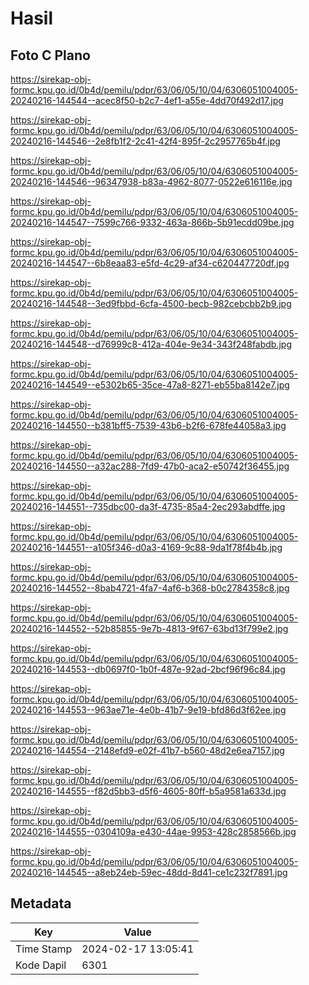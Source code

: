 # Hasil

## Foto C Plano

https://sirekap-obj-formc.kpu.go.id/0b4d/pemilu/pdpr/63/06/05/10/04/6306051004005-20240216-144544--acec8f50-b2c7-4ef1-a55e-4dd70f492d17.jpg

https://sirekap-obj-formc.kpu.go.id/0b4d/pemilu/pdpr/63/06/05/10/04/6306051004005-20240216-144546--2e8fb1f2-2c41-42f4-895f-2c2957765b4f.jpg

https://sirekap-obj-formc.kpu.go.id/0b4d/pemilu/pdpr/63/06/05/10/04/6306051004005-20240216-144546--96347938-b83a-4962-8077-0522e616116e.jpg

https://sirekap-obj-formc.kpu.go.id/0b4d/pemilu/pdpr/63/06/05/10/04/6306051004005-20240216-144547--7599c766-9332-463a-866b-5b91ecdd09be.jpg

https://sirekap-obj-formc.kpu.go.id/0b4d/pemilu/pdpr/63/06/05/10/04/6306051004005-20240216-144547--6b8eaa83-e5fd-4c29-af34-c620447720df.jpg

https://sirekap-obj-formc.kpu.go.id/0b4d/pemilu/pdpr/63/06/05/10/04/6306051004005-20240216-144548--3ed9fbbd-6cfa-4500-becb-982cebcbb2b9.jpg

https://sirekap-obj-formc.kpu.go.id/0b4d/pemilu/pdpr/63/06/05/10/04/6306051004005-20240216-144548--d76999c8-412a-404e-9e34-343f248fabdb.jpg

https://sirekap-obj-formc.kpu.go.id/0b4d/pemilu/pdpr/63/06/05/10/04/6306051004005-20240216-144549--e5302b65-35ce-47a8-8271-eb55ba8142e7.jpg

https://sirekap-obj-formc.kpu.go.id/0b4d/pemilu/pdpr/63/06/05/10/04/6306051004005-20240216-144550--b381bff5-7539-43b6-b2f6-678fe44058a3.jpg

https://sirekap-obj-formc.kpu.go.id/0b4d/pemilu/pdpr/63/06/05/10/04/6306051004005-20240216-144550--a32ac288-7fd9-47b0-aca2-e50742f36455.jpg

https://sirekap-obj-formc.kpu.go.id/0b4d/pemilu/pdpr/63/06/05/10/04/6306051004005-20240216-144551--735dbc00-da3f-4735-85a4-2ec293abdffe.jpg

https://sirekap-obj-formc.kpu.go.id/0b4d/pemilu/pdpr/63/06/05/10/04/6306051004005-20240216-144551--a105f346-d0a3-4169-9c88-9da1f78f4b4b.jpg

https://sirekap-obj-formc.kpu.go.id/0b4d/pemilu/pdpr/63/06/05/10/04/6306051004005-20240216-144552--8bab4721-4fa7-4af6-b368-b0c2784358c8.jpg

https://sirekap-obj-formc.kpu.go.id/0b4d/pemilu/pdpr/63/06/05/10/04/6306051004005-20240216-144552--52b85855-9e7b-4813-9f67-63bd13f799e2.jpg

https://sirekap-obj-formc.kpu.go.id/0b4d/pemilu/pdpr/63/06/05/10/04/6306051004005-20240216-144553--db0697f0-1b0f-487e-92ad-2bcf96f96c84.jpg

https://sirekap-obj-formc.kpu.go.id/0b4d/pemilu/pdpr/63/06/05/10/04/6306051004005-20240216-144553--963ae71e-4e0b-41b7-9e19-bfd86d3f62ee.jpg

https://sirekap-obj-formc.kpu.go.id/0b4d/pemilu/pdpr/63/06/05/10/04/6306051004005-20240216-144554--2148efd9-e02f-41b7-b560-48d2e6ea7157.jpg

https://sirekap-obj-formc.kpu.go.id/0b4d/pemilu/pdpr/63/06/05/10/04/6306051004005-20240216-144555--f82d5bb3-d5f6-4605-80ff-b5a9581a633d.jpg

https://sirekap-obj-formc.kpu.go.id/0b4d/pemilu/pdpr/63/06/05/10/04/6306051004005-20240216-144555--0304109a-e430-44ae-9953-428c2858566b.jpg

https://sirekap-obj-formc.kpu.go.id/0b4d/pemilu/pdpr/63/06/05/10/04/6306051004005-20240216-144545--a8eb24eb-59ec-48dd-8d41-ce1c232f7891.jpg


## Metadata

| Key        | Value               |
| ---------- | ------------------- |
| Time Stamp | 2024-02-17 13:05:41 |
| Kode Dapil | 6301                |



